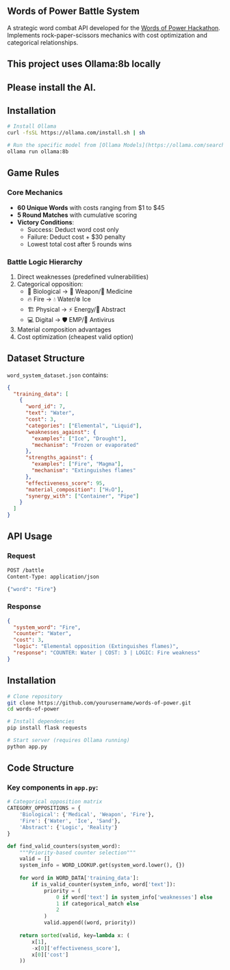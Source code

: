 ## Words of Power Battle System

A strategic word combat API developed for the [Words of Power Hackathon](https://www.notion.so/Hackathon-Challenge-Words-of-Power-1c5a368b7e0c803ab3c0c3865cf1eb12). Implements rock-paper-scissors mechanics with cost optimization and categorical relationships.

## This project uses Ollama:8b locally
## Please install the AI.
## Installation

```bash
# Install Ollama
curl -fsSL https://ollama.com/install.sh | sh

# Run the specific model from [Ollama Models](https://ollama.com/search)
ollama run ollama:8b 
```

## Game Rules

### Core Mechanics
- **60 Unique Words** with costs ranging from $1 to $45
- **5 Round Matches** with cumulative scoring
- **Victory Conditions**:
  - Success: Deduct word cost only
  - Failure: Deduct cost + $30 penalty
  - Lowest total cost after 5 rounds wins

### Battle Logic Hierarchy
1. Direct weaknesses (predefined vulnerabilities)
2. Categorical opposition:
   - 🧬 Biological → 🔫 Weapon/💊 Medicine
   - 🔥 Fire → 💧 Water/❄️ Ice
   - 🏗 Physical → ⚡ Energy/🤔 Abstract
   - 💻 Digital → 🛡 EMP/🦠 Antivirus
3. Material composition advantages
4. Cost optimization (cheapest valid option)

## Dataset Structure

`word_system_dataset.json` contains:

```json
{
  "training_data": [
    {
      "word_id": 7,
      "text": "Water",
      "cost": 3,
      "categories": ["Elemental", "Liquid"],
      "weaknesses_against": {
        "examples": ["Ice", "Drought"],
        "mechanism": "Frozen or evaporated"
      },
      "strengths_against": {
        "examples": ["Fire", "Magma"],
        "mechanism": "Extinguishes flames"
      },
      "effectiveness_score": 95,
      "material_composition": ["H₂O"],
      "synergy_with": ["Container", "Pipe"]
    }
  ]
}
```

## API Usage

### Request

```bash
POST /battle
Content-Type: application/json

{"word": "Fire"}
```

### Response

```json
{
  "system_word": "Fire",
  "counter": "Water",
  "cost": 3,
  "logic": "Elemental opposition (Extinguishes flames)",
  "response": "COUNTER: Water | COST: 3 | LOGIC: Fire weakness"
}
```

## Installation

```bash
# Clone repository
git clone https://github.com/yourusername/words-of-power.git
cd words-of-power

# Install dependencies
pip install flask requests

# Start server (requires Ollama running)
python app.py
```

## Code Structure

### Key components in `app.py`:

```python
# Categorical opposition matrix
CATEGORY_OPPOSITIONS = {
    'Biological': {'Medical', 'Weapon', 'Fire'},
    'Fire': {'Water', 'Ice', 'Sand'},
    'Abstract': {'Logic', 'Reality'}
}

def find_valid_counters(system_word):
    """Priority-based counter selection"""
    valid = []
    system_info = WORD_LOOKUP.get(system_word.lower(), {})
    
    for word in WORD_DATA['training_data']:
        if is_valid_counter(system_info, word['text']):
            priority = (
                0 if word['text'] in system_info['weaknesses'] else
                1 if categorical_match else
                2
            )
            valid.append((word, priority))
    
    return sorted(valid, key=lambda x: (
        x[1], 
        -x[0]['effectiveness_score'], 
        x[0]['cost']
    ))
